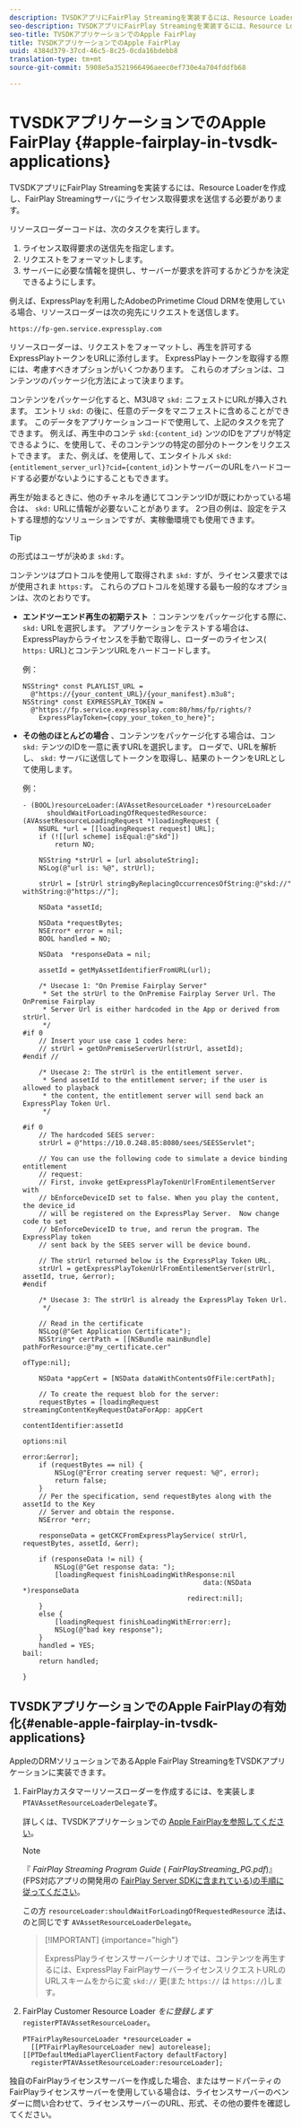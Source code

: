 ```yaml
---
description: TVSDKアプリにFairPlay Streamingを実装するには、Resource Loaderを作成し、FairPlay Streamingサーバにライセンス取得要求を送信する必要があります。
seo-description: TVSDKアプリにFairPlay Streamingを実装するには、Resource Loaderを作成し、FairPlay Streamingサーバにライセンス取得要求を送信する必要があります。
seo-title: TVSDKアプリケーションでのApple FairPlay
title: TVSDKアプリケーションでのApple FairPlay
uuid: 4384d379-37cd-46c5-8c25-0cda16bdebb8
translation-type: tm+mt
source-git-commit: 5908e5a3521966496aeec0ef730e4a704fddfb68

---
```



# TVSDKアプリケーションでのApple FairPlay {#apple-fairplay-in-tvsdk-applications}

TVSDKアプリにFairPlay Streamingを実装するには、Resource Loaderを作成し、FairPlay Streamingサーバにライセンス取得要求を送信する必要があります。

リソースローダーコードは、次のタスクを実行します。

1. ライセンス取得要求の送信先を指定します。
1. リクエストをフォーマットします。
1. サーバーに必要な情報を提供し、サーバーが要求を許可するかどうかを決定できるようにします。

例えば、ExpressPlayを利用したAdobeのPrimetime Cloud DRMを使用している場合、リソースローダーは次の宛先にリクエストを送信します。

```
https://fp-gen.service.expressplay.com
```

リソースローダーは、リクエストをフォーマットし、再生を許可するExpressPlayトークンをURLに添付します。 ExpressPlayトークンを取得する際には、考慮すべきオプションがいくつかあります。 これらのオプションは、コンテンツのパッケージ化方法によって決まります。

コンテンツをパッケージ化すると、M3U8マ `skd:` ニフェストにURLが挿入されます。 エントリ `skd:` の後に、任意のデータをマニフェストに含めることができます。 このデータをアプリケーションコードで使用して、上記のタスクを完了できます。 例えば、再生中のコンテ `skd:{content_id}` ンツのIDをアプリが特定できるように、を使用して、そのコンテンツの特定の部分のトークンをリクエストできます。 また、例えば、を使用して、エンタイトルメ `skd:{entitlement_server_url}?cid={content_id}`ントサーバーのURLをハードコードする必要がないようにすることもできます。

再生が始まるときに、他のチャネルを通じてコンテンツIDが既にわかっている場合は、 `skd:` URLに情報が必要ないことがあります。 2つ目の例は、設定をテストする理想的なソリューションですが、実稼働環境でも使用できます。

>[!TIP]
>
>の形式はユーザが決めま `skd:`す。

コンテンツはプロトコルを使用して取得されま `skd:` すが、ライセンス要求ではが使用されま `https:`す。 これらのプロトコルを処理する最も一般的なオプションは、次のとおりです。

* **エンドツーエンド再生の初期テスト** ：コンテンツをパッケージ化する際に、 `skd:` URLを選択します。 アプリケーションをテストする場合は、ExpressPlayからライセンスを手動で取得し、ローダーのライセンス( `https:` URL)とコンテンツURLをハードコードします。

   例：

   ```
   NSString* const PLAYLIST_URL =  
     @"https://{your_content_URL}/{your_manifest}.m3u8"; 
   NSString* const EXPRESSPLAY_TOKEN =  
     @"https://fp.service.expressplay.com:80/hms/fp/rights/? 
       ExpressPlayToken={copy_your_token_to_here}";
   ```

* **その他のほとんどの場合** 、コンテンツをパッケージ化する場合は、コン `skd:` テンツのIDを一意に表すURLを選択します。 ローダで、URLを解析し、 `skd:` サーバに送信してトークンを取得し、結果のトークンをURLとして使用します。

   例：

   ```
   - (BOOL)resourceLoader:(AVAssetResourceLoader *)resourceLoader  
         shouldWaitForLoadingOfRequestedResource:(AVAssetResourceLoadingRequest *)loadingRequest { 
       NSURL *url = [[loadingRequest request] URL]; 
       if (![[url scheme] isEqual:@"skd"]) 
           return NO; 
   
       NSString *strUrl = [url absoluteString]; 
       NSLog(@"url is: %@", strUrl); 
   
       strUrl = [strUrl stringByReplacingOccurrencesOfString:@"skd://" withString:@"https://"]; 
   
       NSData *assetId; 
   
       NSData *requestBytes; 
       NSError* error = nil; 
       BOOL handled = NO; 
   
       NSData  *responseData = nil; 
   
       assetId = getMyAssetIdentifierFromURL(url); 
   
       /* Usecase 1: "On Premise Fairplay Server" 
        * Set the strUrl to the OnPremise Fairplay Server Url. The OnPremise Fairplay  
        * Server Url is either hardcoded in the App or derived from strUrl. 
        */ 
   #if 0  
       // Insert your use case 1 codes here: 
       // strUrl = getOnPremiseServerUrl(strUrl, assetId); 
   #endif // 
   
       /* Usecase 2: The strUrl is the entitlement server. 
        * Send assetId to the entitlement server; if the user is allowed to playback  
        * the content, the entitlement server will send back an ExpressPlay Token Url. 
        */ 
   
   #if 0 
       // The hardcoded SEES server: 
       strUrl = @"https://10.0.248.85:8080/sees/SEESServlet"; 
   
       // You can use the following code to simulate a device binding entitlement  
       // request:  
       // First, invoke getExpressPlayTokenUrlFromEntilementServer with  
       // bEnforceDeviceID set to false. When you play the content, the device_id  
       // will be registered on the ExpressPlay Server.  Now change code to set  
       // bEnforceDeviceID to true, and rerun the program. The ExpressPlay token  
       // sent back by the SEES server will be device bound. 
   
       // The strUrl returned below is the ExpressPlay Token URL. 
       strUrl = getExpressPlayTokenUrlFromEntilementServer(strUrl, assetId, true, &error); 
   #endif 
   
       /* Usecase 3: The strUrl is already the ExpressPlay Token Url. 
        */ 
   
       // Read in the certificate 
       NSLog(@"Get Application Certificate"); 
       NSString* certPath = [[NSBundle mainBundle] pathForResource:@"my_certificate.cer"  
                                                            ofType:nil]; 
   
       NSData *appCert = [NSData dataWithContentsOfFile:certPath]; 
   
       // To create the request blob for the server: 
       requestBytes = [loadingRequest streamingContentKeyRequestDataForApp: appCert 
                                                         contentIdentifier:assetId  
                                                                   options:nil  
                                                                     error:&error]; 
       if (requestBytes == nil) { 
           NSLog(@"Error creating server request: %@", error); 
           return false; 
       } 
       // Per the specification, send requestBytes along with the assetId to the Key 
       // Server and obtain the response. 
       NSError *err; 
   
       responseData = getCKCFromExpressPlayService( strUrl, requestBytes, assetId, &err); 
   
       if (responseData != nil) { 
           NSLog(@"Get response data: "); 
           [loadingRequest finishLoadingWithResponse:nil  
                                                data:(NSData *)responseData 
                                            redirect:nil]; 
       } 
       else { 
           [loadingRequest finishLoadingWithError:err]; 
           NSLog(@"bad key response"); 
       } 
       handled = YES; 
   bail: 
       return handled; 
   
   }
   ```

## TVSDKアプリケーションでのApple FairPlayの有効化{#enable-apple-fairplay-in-tvsdk-applications}

AppleのDRMソリューションであるApple FairPlay StreamingをTVSDKアプリケーションに実装できます。

1. FairPlayカスタマーリソースローダーを作成するには、を実装しま `PTAVAssetResourceLoaderDelegate`す。

   詳しくは、TVSDKアプリケーションでの [Apple FairPlayを参照してください](../../../tvsdk-1.4-for-ios/c-psdk-ios-1.4-drm-content-security/c-psdk-ios-1.4-apple-fairplay-tvsdk/c-psdk-ios-1.4-apple-fairplay-tvsdk.md)。

   >[!NOTE]
   >
   >『 *FairPlay Streaming Program Guide* ( *FairPlayStreaming_PG.pdf*)』(FPS対応アプリの開発用の [FairPlay Server SDKに含まれている)の手順に従ってください](https://developer.apple.com/services-account/download?path=/Developer_Tools/FairPlay_Streaming_SDK/FairPlay_Streaming_Server_SDK.zip)。

   この方 `resourceLoader:shouldWaitForLoadingOfRequestedResource` 法は、のと同じです `AVAssetResourceLoaderDelegate`。

   >[!IMPORTANT] {importance=&quot;high&quot;}
   >
   >ExpressPlayライセンスサーバーシナリオでは、コンテンツを再生するには、ExpressPlay FairPlayサーバーライセンスリクエストURLのURLスキームをからに変 `skd://` 更(また `https://` は `https://`)します。

1. FairPlay Customer Resource Loader *をに登録します*`registerPTAVAssetResourceLoader`。

   ```
   PTFairPlayResourceLoader *resourceLoader =  
     [[PTFairPlayResourceLoader new] autorelease];  
   [[PTDefaultMediaPlayerClientFactory defaultFactory]  
     registerPTAVAssetResourceLoader:resourceLoader];
   ```

独自のFairPlayライセンスサーバーを作成した場合、またはサードパーティのFairPlayライセンスサーバーを使用している場合は、ライセンスサーバーのベンダーに問い合わせて、ライセンスサーバーのURL、形式、その他の要件を確認してください。